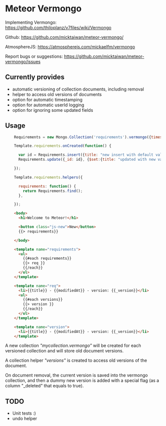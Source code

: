 # Meteor Vermongo

Implementing Vermongo:
https://github.com/thiloplanz/v7files/wiki/Vermongo

Github:
https://github.com/micktaiwan/meteor-vermongo/

AtmosphereJS:
https://atmospherejs.com/mickaelfm/vermongo

Report bugs or suggestions:
https://github.com/micktaiwan/meteor-vermongo/issues

## Currently provides

* automatic versioning of collection documents, including removal
* helper to access old versions of documents
* option for automatic timestamping
* option for automatic userId logging
* option for ignoring some updated fields


## Usage


```javascript
    Requirements = new Mongo.Collection('requirements').vermongo({timestamps: true, userId: 'modifierId', ignoredFields: ['rank']});

    Template.requirements.onCreated(function() {

      var id = Requirements.insert({title: "new insert with default value"});
      Requirements.update({_id: id}, {$set:{title: "updated with new value !"}});

    });

    Template.requirements.helpers({

      requirements: function() {
        return Requirements.find();
      },

    });
```


```html
    <body>
      <h1>Welcome to Meteor!</h1>

      <button class="js-new">New</button>
      {{> requirements}}

    </body>

    <template name="requirements">
      <ul>
        {{#each requirements}}
        {{> req }}
        {{/each}}
      </ul>
    </template>

    <template name="req">
      <li>{{title}} - {{modifiedAt}} - version: {{_version}}</li>
      <ul>
        {{#each versions}}
        {{> version }}
        {{/each}}
      </ul>
    </template>

    <template name="version">
      <li>{{title}} - {{modifiedAt}} - version: {{_version}}</li>
    </template>
```

A new collection *"mycollection.vermongo"* will be created for each versioned collection and will store old document versions.

A collection helper *"versions"* is created to access old versions of the document.

On document removal, the current version is saved into the vermongo collection, and then a dummy new version is added with a special flag (as a column "_deleted" that equals to true).

## TODO

* Unit tests :)
* undo helper
